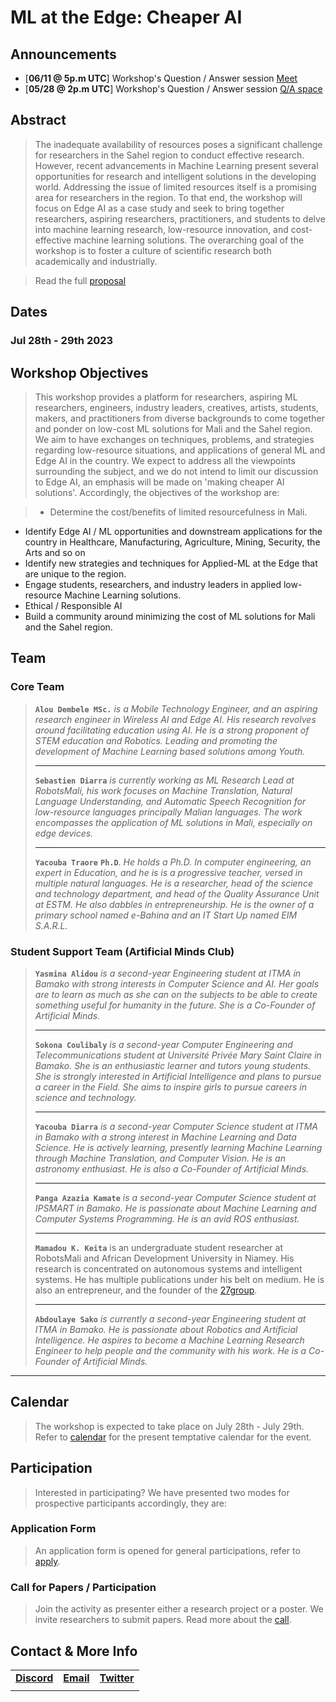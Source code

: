 # ML at the Edge: Cheaper AI

## Announcements
- [**06/11 @ 5p.m UTC**] Workshop's Question / Answer session [Meet](https://meet.google.com/isd-ycah-ete)
- [**05/28 @ 2p.m UTC**] Workshop's Question / Answer session [Q/A space](https://twitter.com/mali_ml223/status/1664694832353234953)

## Abstract
> The inadequate availability of resources poses a significant challenge for researchers in the Sahel region to conduct effective research. However, recent advancements in Machine Learning present several opportunities for research and intelligent solutions in the developing world. Addressing the issue of limited resources itself is a promising area for researchers in the region. To that end, the workshop will focus on Edge AI as a case study and seek to bring together researchers, aspiring researchers, practitioners, and students to delve into machine learning research, low-resource innovation, and cost-effective machine learning solutions. The overarching goal of the workshop is to foster a culture of scientific research both academically and industrially.

> Read the full [proposal](https://docs.google.com/document/d/1dgBsLMrqyAVxe4JV_jcRNG6UyznqPrUEtyD3ySehvsc/edit?usp=sharing)

## Dates
### Jul 28th - 29th 2023

## Workshop Objectives

> This workshop provides a platform for researchers, aspiring ML researchers, engineers, industry leaders, creatives, artists, students, makers, and practitioners from diverse backgrounds to come together and ponder on low-cost ML solutions for Mali and the Sahel region. We aim to have exchanges on techniques, problems, and strategies regarding low-resource situations, and applications of general ML and Edge AI in the country. We expect to address all the viewpoints surrounding the subject, and we do not intend to limit our discussion to Edge AI, an emphasis will be made on 'making cheaper AI solutions'. Accordingly, the objectives of the workshop are:

> - Determine the cost/benefits of limited resourcefulness in Mali.
- Identify Edge AI / ML opportunities and downstream applications for the country in Healthcare, Manufacturing, Agriculture, Mining, Security, the Arts and so on
- Identify new strategies and techniques for Applied-ML at the Edge that are unique to the region.
- Engage students, researchers, and industry leaders in applied low-resource Machine Learning solutions.
- Ethical / Responsible AI
- Build a community around minimizing the cost of ML solutions for Mali and the Sahel region.


## Team

### Core Team

> **`Alou Dembele MSc.`** *is a Mobile Technology Engineer, and an aspiring research engineer in Wireless AI and Edge AI. His research revolves around facilitating education using AI. He is a strong proponent of STEM education and Robotics. Leading and promoting the development of Machine Learning based solutions among Youth.*
>
> ---
>
> **`Sebastien Diarra`** *is currently working as ML Research Lead at RobotsMali, his work focuses on Machine Translation, Natural Language Understanding, and Automatic Speech Recognition for low-resource languages principally Malian languages. The work encompasses the application of ML solutions in Mali, especially on edge devices.*
>
> ---
>
> **`Yacouba Traore`** **`Ph.D`**. *He holds a Ph.D. In computer engineering, an expert in Education, and he is is a progressive teacher, versed in multiple natural languages. He is a researcher, head of the science and technology department, and head of the Quality Assurance Unit at ESTM.  He also dabbles in entrepreneurship. He is the owner of a primary school named e-Bahina and an IT Start Up named EIM S.A.R.L.*

### Student Support Team (Artificial Minds Club)

> **`Yasmina Alidou`** *is a second-year Engineering student at  ITMA in Bamako with strong interests in Computer Science and AI. Her goals are to learn as much as she can on the subjects to be able to create something useful for humanity in the future. She is a Co-Founder of Artificial Minds.*
>
> ---
>
> **`Sokona Coulibaly`** *is a second-year Computer Engineering and Telecommunications student at Université Privée Mary Saint Claire in Bamako. She is an enthusiastic learner and tutors young students. She is strongly interested in Artificial Intelligence and plans to pursue a career in the Field. She aims to inspire girls to pursue careers in science and technology.*
>
> ---
>
> **`Yacouba Diarra`** *is a second-year Computer Science student at ITMA in Bamako with a strong interest in Machine Learning and Data Science. He is actively learning, presently learning Machine Learning through Machine Translation, and Computer Vision. He is an astronomy enthusiast. He is also a Co-Founder of Artificial Minds.*
>
> ---
>
> **`Panga Azazia Kamate`** *is a second-year Computer Science student at IPSMART in Bamako. He is passionate about Machine Learning and Computer Systems Programming. He is an avid ROS enthusiast.*
>
> ---
>
>**`Mamadou K. Keita`** is an undergraduate student researcher at RobotsMali and African Development University in Niamey. His research is concentrated on autonomous systems and intelligent systems. He has multiple publications under his belt on medium. He is also an entrepreneur, and the founder of the [27group](https://27group.tech).
>
>---
>
> **`Abdoulaye Sako`** *is currently a second-year Engineering student at ITMA in Bamako. He is passionate about Robotics and Artificial Intelligence. He aspires to become a Machine Learning Research Engineer to help people and the community with his work. He is a Co-Founder of Artificial Minds.*

---

## Calendar
> The workshop is expected to take place on July 28th - July 29th. Refer to [calendar](./program/) for the present temptative calendar for the event.

## Participation
> Interested in participating? We have presented two modes for prospective participants accordingly, they are:

### Application Form
> An application form is opened for general participations, refer to [apply](./application/).

### Call for Papers / Participation
> Join the activity as presenter either a research project or a poster. We invite researchers to submit papers. Read more about the [call](./call_paper/).

## Contact & More Info
|    |    |    |
|:--:|:--:|:--:|
| **[Discord](https://discord.gg/G4EVEK4jPe)** | **[Email](mailto:sdiarra@robotsmali.org)** | **[Twitter](https://twitter.com/mali_ml223)** |
||
